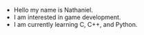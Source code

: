 - Hello my name is Nathaniel.
- I am interested in game development.
- I am currently learning C, C++, and Python.
